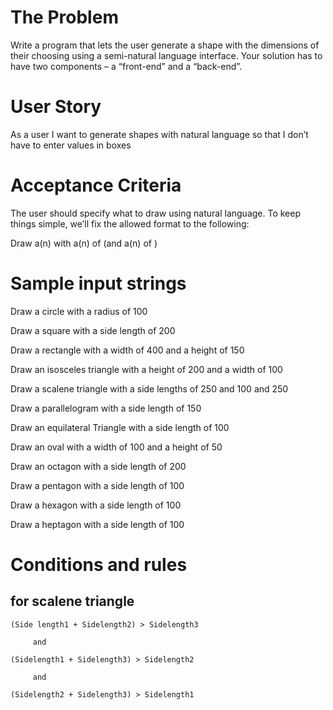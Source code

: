 


The Problem
===========

Write a program that lets the user generate a shape with the dimensions of their choosing using a semi-natural language interface. Your solution has to have two components – a “front-end” and a “back-end”.



User Story
===========

As a user I want to generate shapes with natural language so that I don’t have to enter values in boxes



Acceptance Criteria
====================

The user should specify what to draw using natural language. To keep things simple, we’ll fix the allowed format to the following: 

Draw a(n) <shape> with a(n) <measurement> of <amount> (and a(n) <measurement> of <amount>)



Sample input strings
=====================

Draw a circle with a radius of 100

Draw a square with a side length of 200

Draw a rectangle with a width of 400 and a height of 150

Draw an isosceles triangle with a height of 200 and a width of 100

Draw a scalene triangle with a side lengths of 250 and 100 and 250

Draw a parallelogram with a side length of 150

Draw an equilateral Triangle with a side length of 100

Draw an oval with a width of 100 and a height of 50

Draw an octagon with a side length of 200

Draw a pentagon with a side length of 100

Draw a hexagon with a side length of 100

Draw a heptagon with a side length of 100



Conditions and rules
====================


for scalene triangle
---------------------

    (Side length1 + Sidelength2) > Sidelength3

         and

    (Sidelength1 + Sidelength3) > Sidelength2

         and

    (Sidelength2 + Sidelength3) > Sidelength1
